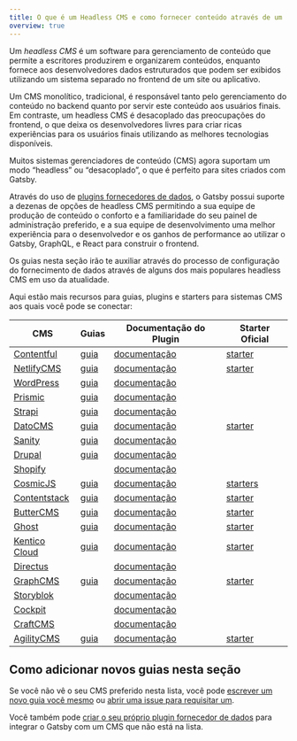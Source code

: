 ```yaml
---
title: O que é um Headless CMS e como fornecer conteúdo através de um
overview: true
---
```


Um _headless CMS_ é um software para gerenciamento de conteúdo que permite a escritores produzirem e organizarem conteúdos, enquanto fornece aos desenvolvedores dados estruturados que podem ser exibidos utilizando um sistema separado no frontend de um site ou aplicativo. 

Um CMS monolítico, tradicional, é responsável tanto pelo gerenciamento do conteúdo no backend quanto por servir este conteúdo aos usuários finais. Em contraste, um headless CMS é desacoplado das preocupações do frontend, o que deixa os desenvolvedores livres para criar ricas experiências para os usuários finais utilizando as melhores tecnologias disponíveis.

Muitos sistemas gerenciadores de conteúdo (CMS) agora suportam um modo “headless” ou “desacoplado”, o que é perfeito para sites criados com Gatsby.

Através do uso de [plugins fornecedores de dados](/plugins/?=source), o Gatsby possui suporte a dezenas de opções de headless CMS permitindo a sua equipe de produção de conteúdo o conforto e a familiaridade do seu painel de administração preferido, e a sua equipe de desenvolvimento uma melhor experiência para o desenvolvedor e os ganhos de performance ao utilizar o Gatsby, GraphQL, e React para construir o frontend.

Os guias nesta seção irão te auxiliar através do processo de configuração do fornecimento de dados através de alguns dos mais populares headless CMS em uso da atualidade.
<GuideList slug={props.slug} />

<!--
  A ordenação nesta seção é direcionada pelos downloads dos plugins do Gatsby (/plugins/?=gatsby-source-) & pelo tamaho/adoção do fornecedor do CMS.
-->

Aqui estão mais recursos para guias, plugins e starters para sistemas CMS aos quais você pode se conectar:

| CMS                                           | Guias                                                                           | Documentação do Plugin                                          | Starter Oficial                                                    |
| --------------------------------------------- | -------------------------------------------------------------------------------- | ---------------------------------------------------- | ------------------------------------------------------------------- |
| [Contentful](https://www.contentful.com/)     | [guia](/docs/sourcing-from-contentful/)                                         | [documentação](/packages/gatsby-source-contentful)           | [starter](/starters/contentful-userland/gatsby-contentful-starter/) |
| [NetlifyCMS](https://www.netlifycms.org/)     | [guia](/docs/sourcing-from-netlify-cms/)                                        | [documentação](/packages/gatsby-plugin-netlify-cms)          | [starter](/starters/netlify-templates/gatsby-starter-netlify-cms/)  |
| [WordPress](https://www.wordpress.com/)       | [guia](/docs/sourcing-from-wordpress/)                                          | [documentação](/packages/gatsby-source-wordpress)            |                                                                     |
| [Prismic](https://www.prismic.io/)            | [guia](/docs/sourcing-from-prismic/)                                            | [documentação](/packages/gatsby-source-prismic)              |                                                                     |
| [Strapi](https://strapi.io/)                  | [guia](/blog/2018-1-18-strapi-and-gatsby/)                                      | [documentação](/packages/gatsby-source-strapi)               |
| [DatoCMS](https://www.datocms.com/)           | [guia](https://www.gatsbyjs.com/guides/datocms/)                                | [documentação](/packages/gatsby-source-datocms)              | [starter](/starters/datocms/gatsby-portfolio/)                      |
| [Sanity](https://www.sanity.io/)              | [guia](/docs/sourcing-from-sanity)                                              | [documentação](/packages/gatsby-source-sanity/)              |
| [Drupal](https://www.drupal.com/)             | [guia](/docs/sourcing-from-drupal/)                                             | [documentação](/packages/gatsby-source-drupal)               |                                                                     |
| [Shopify](https://www.shopify.com/)           |                                                                                  | [documentação](/packages/gatsby-source-shopify)              |                                                                     |
| [CosmicJS](https://cosmicjs.com/)             | [guia](/blog/2018-06-07-build-a-gatsby-blog-using-the-cosmic-js-source-plugin/) | [documentação](/packages/gatsby-source-cosmicjs)             | [starters](/starters/?s=cosmicjs&v=2)                               |
| [Contentstack](https://www.contentstack.com/) | [guia](/docs/sourcing-from-contentstack)                                        | [documentação](/packages/gatsby-source-contentstack)         | [starter](/starters/contentstack/gatsby-starter-contentstack/)      |
| [ButterCMS](https://buttercms.com/)           | [guia](/docs/sourcing-from-buttercms/)                                          | [documentação](/packages/gatsby-source-buttercms)            | [starter](/starters/ButterCMS/gatsby-starter-buttercms/)            |
| [Ghost](https://ghost.org/)                   | [guia](/docs/sourcing-from-ghost/)                                              | [documentação](/packages/gatsby-source-ghost/)               | [starter](/starters/TryGhost/gatsby-starter-ghost/)                 |
| [Kentico Cloud](https://kenticocloud.com/)    | [guia](/docs/sourcing-from-kentico-cloud)                                       | [documentação](/packages/gatsby-source-kentico-cloud)        | [starter](/starters/Kentico/gatsby-starter-kentico-cloud/)          |
| [Directus](https://directus.io/)              |                                                                                  | [documentação](/packages/gatsby-source-directus)             |
| [GraphCMS](https://graphcms.com/)             | [guia](/docs/sourcing-from-graphcms)                                            | [documentação](/packages/gatsby-source-graphql)              | [starter](/starters/GraphCMS/gatsby-graphcms-tailwindcss-example/)  |
| [Storyblok](https://www.storyblok.com/)       |                                                                                  | [documentação](/packages/gatsby-source-storyblok)            |
| [Cockpit](https://getcockpit.com/)            |                                                                                  | [documentação](/packages/gatsby-plugin-cockpit)              |
| [CraftCMS](https://craftcms.com/)             |                                                                                  | [documentação](/packages/gatsby-source-craftcms)             |
| [AgilityCMS](https://agilitycms.com/)         | [guia](/docs/sourcing-from-agilitycms/)                                         | [documentação](/packages/@agility/gatsby-source-agilitycms/) | [starter](/starters/agility/agility-gatsby-starter/)                |

## Como adicionar novos guias nesta seção

Se você não vê o seu CMS preferido nesta lista, você pode [escrever um novo guia você mesmo](/contributing/how-to-contribute/) ou [abrir uma issue para requisitar um](https://github.com/gatsbyjs/gatsby/issues/new/choose).

Você também pode [criar o seu próprio plugin fornecedor de dados](/docs/creating-a-source-plugin/) para integrar o Gatsby com um CMS que não está na lista.
